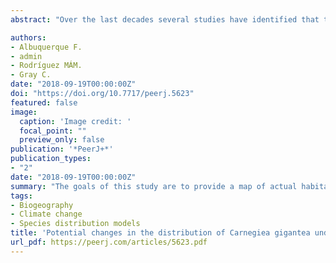 ```yaml
---
abstract: "Over the last decades several studies have identified that the directional changes in climate induced by anthropogenic emissions of greenhouse gases are affecting the ecology of desert ecosystems. In the Southwest United States, the impacts of climate change to plant abundance and distribution have already been reported, including in the Sonoran Desert ecosystem, home of the iconic Saguaro (Carnegiea gigantea). Hence, there is an urgent need to assess the potential impacts of climate change on the saguaro. The goals of this study are to provide a map of actual habitat suitability (1), describe the relationships between abiotic predictors and the saguaro distribution at regional extents (2), and describe the potential effect of climate change on the spatial distribution of the saguaro (3). Species Distribution Modeling (SDM) was used to investigate the relationships between abiotic variables and the Saguaro distribution. SDMs were calibrated using presence records, 2,000 randomly-generated pseudo absences, and ten abiotic variables. Of these, annual precipitation and max temperature of the warmest month was found to have the greatest relative influence on saguaro distribution. SDMs indicated that 6.9% and 8.1% of the current suitable habitat is predicted to be lost by 2050 and 2070, respectively. Therefore, predicted changes in climate may result in a substantial contraction of the suitable habitat for saguaro over the next century. By identifying the drivers of saguaro distribution and assessing potential changes in habitat suitability due to climate change, this study will help practitioners to design more comprehensive strategies to conserve the saguaro in the face of climate change."

authors:
- Albuquerque F.
- admin
- Rodríguez MÁM.
- Gray C.
date: "2018-09-19T00:00:00Z"
doi: "https://doi.org/10.7717/peerj.5623"
featured: false
image:
  caption: 'Image credit: '
  focal_point: ""
  preview_only: false
publication: '*PeerJ+*'
publication_types:
- "2"
date: "2018-09-19T00:00:00Z"
summary: "The goals of this study are to provide a map of actual habitat suitability (1), describe the relationships between abiotic predictors and the saguaro distribution at regional extents (2), and describe the potential effect of climate change on the spatial distribution of the saguaro (3)."
tags:
- Biogeography
- Climate change
- Species distribution models
title: 'Potential changes in the distribution of Carnegiea gigantea under future scenarios'
url_pdf: https://peerj.com/articles/5623.pdf
---
```


